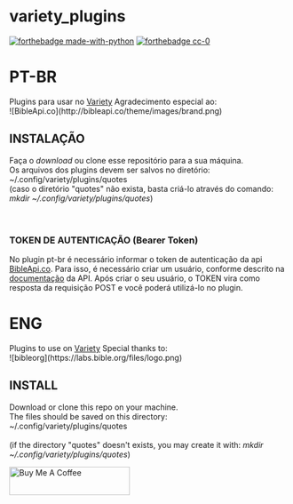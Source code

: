 # variety_plugins

[![forthebadge made-with-python](http://ForTheBadge.com/images/badges/made-with-python.svg)](https://www.python.org/)
[![forthebadge cc-0](http://ForTheBadge.com/images/badges/cc-0.svg)](http://ForTheBadge.com)

<h1>PT-BR</h1>
Plugins para usar no <a href="https://peterlevi.com/variety/">Variety</a>
Agradecimento especial ao:<br>
![BibleApi.co](http://bibleapi.co/theme/images/brand.png)

<h2>INSTALAÇÃO</h2>
Faça o <i>download</i> ou clone esse repositório para a sua máquina.<br>
Os arquivos dos plugins devem ser salvos no diretório:<br>
~/.config/variety/plugins/quotes <br>
(caso o diretório "quotes" não exista, basta criá-lo através do comando: <i>mkdir ~/.config/variety/plugins/quotes</i>)<br>
<br>
<br>
<h3>TOKEN DE AUTENTICAÇÃO (Bearer Token)</h3>
No plugin pt-br é necessário informar o token de autenticação da api <a href="https://bibleapi.co">BibleApi.co</a>. Para isso, é necessário criar um usuário, 
conforme descrito na <a href="https://github.com/marciovsena/bibleapi/blob/master/DOCUMENTATION.md">documentação</a> da API. Após criar o seu usuário, o TOKEN vira como
resposta da requisição POST e você poderá utilizá-lo no plugin.



<h1>ENG</h1>
Plugins to use on <a href="https://peterlevi.com/variety/">Variety</a>
Special thanks to:<br>
![bibleorg](https://labs.bible.org/files/logo.png)


<h2>INSTALL</h2>
Download or clone this repo on your machine.<br>
The files should be saved on this directory:<br>
~/.config/variety/plugins/quotes <br>
<br>
(if the directory "quotes" doesn't exists, you may create it with: <i>mkdir ~/.config/variety/plugins/quotes</i>)




<a href="https://www.buymeacoffee.com/marcosalves" target="_blank"><img src="https://cdn.buymeacoffee.com/buttons/default-orange.png" alt="Buy Me A Coffee" style="height: 51px !important;width: 217px !important;" ></a>